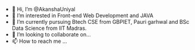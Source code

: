 - 👋 Hi, I’m @AkanshaUniyal
- 👀 I’m interested in Front-end Web Development and JAVA
- 🌱 I’m currently pursuing Btech CSE from GBPIET, Pauri garhwal and BSc Data Science from IIT Madras.
- 💞️ I’m looking to collaborate on...
- 📫 How to reach me ...

<!---
AkanshaUniyal/AkanshaUniyal is a ✨ special ✨ repository because its `README.md` (this file) appears on your GitHub profile.
You can click the Preview link to take a look at your changes.
--->
